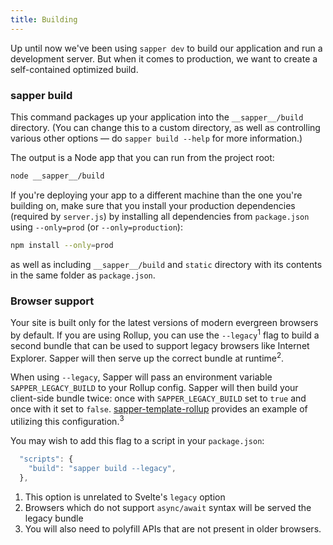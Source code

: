 ```yaml
---
title: Building
---
```


Up until now we've been using `sapper dev` to build our application and run a development server. But when it comes to production, we want to create a self-contained optimized build.

### sapper build

This command packages up your application into the `__sapper__/build` directory. (You can change this to a custom directory, as well as controlling various other options — do `sapper build --help` for more information.)

The output is a Node app that you can run from the project root:

```bash
node __sapper__/build
```

If you're deploying your app to a different machine than the one you're building on, make sure that you install your production dependencies (required by `server.js`) by installing all dependencies from `package.json` using `--only=prod` (or `--only=production`):

```bash
npm install --only=prod
```

as well as including `__sapper__/build` and `static` directory with its contents in the same folder as `package.json`.

### Browser support

Your site is built only for the latest versions of modern evergreen browsers by default. If you are using Rollup, you can use the `--legacy`<sup>1</sup> flag to build a second bundle that can be used to support legacy browsers like Internet Explorer. Sapper will then serve up the correct bundle at runtime<sup>2</sup>.

When using `--legacy`, Sapper will pass an environment variable `SAPPER_LEGACY_BUILD` to your Rollup config. Sapper will then build your client-side bundle twice: once with `SAPPER_LEGACY_BUILD` set to `true` and once with it set to `false`. [sapper-template-rollup](https://github.com/sveltejs/sapper-template-rollup) provides an example of utilizing this configuration.<sup>3</sup>

You may wish to add this flag to a script in your `package.json`:
```js
  "scripts": {
    "build": "sapper build --legacy",
  },
```

1. This option is unrelated to Svelte's `legacy` option
2. Browsers which do not support `async/await` syntax will be served the legacy bundle
3. You will also need to polyfill APIs that are not present in older browsers.
